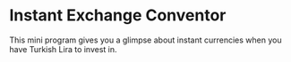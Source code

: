 # Instant Exchange Conventor
This mini program gives you a glimpse about instant currencies when you have Turkish Lira to invest in.

